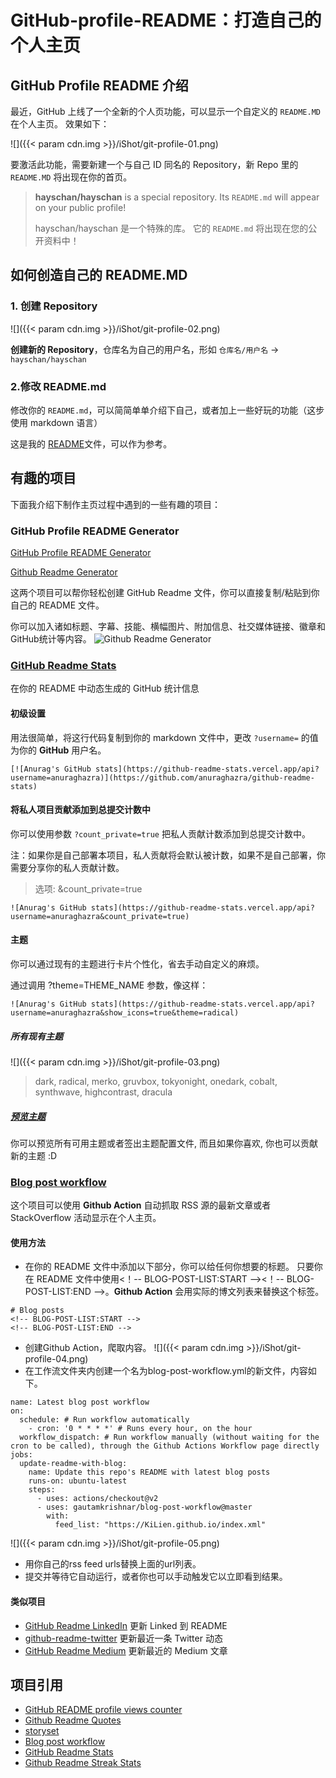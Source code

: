 # GitHub-profile-README：打造自己的个人主页


## GitHub Profile README 介绍

最近，GitHub 上线了一个全新的个人页功能，可以显示一个自定义的 `README.MD` 在个人主页。
效果如下：

![]({{< param cdn.img >}}/iShot/git-profile-01.png)

要激活此功能，需要新建一个与自己 ID 同名的 Repository，新 Repo 里的 `README.MD` 将出现在你的首页。

> **hayschan/hayschan** is a special repository. Its `README.md` will appear on your public profile!
> 
> hayschan/hayschan 是一个特殊的库。 它的 `README.md` 将出现在您的公开资料中！

## 如何创造自己的 README.MD
### 1. 创建 Repository
![]({{< param cdn.img >}}/iShot/git-profile-02.png)

**创建新的 Repository**，仓库名为自己的用户名，形如 `仓库名/用户名` -> `hayschan/hayschan`

### 2.修改 README.md
修改你的 `README.md`，可以简简单单介绍下自己，或者加上一些好玩的功能（这步使用 markdown 语言）

这是我的 [README](https://github.com/KiLien/KiLien/blob/main/README.md)文件，可以作为参考。

## 有趣的项目

下面我介绍下制作主页过程中遇到的一些有趣的项目：

### GitHub Profile README Generator
[GitHub Profile README Generator](https://rahuldkjain.github.io/gh-profile-readme-generator/) 

[Github Readme Generator](https://arturssmirnovs.github.io/github-profile-readme-generator/)

这两个项目可以帮你轻松创建 GitHub Readme 文件，你可以直接复制/粘贴到你自己的 README 文件。

你可以加入诸如标题、字幕、技能、横幅图片、附加信息、社交媒体链接、徽章和GitHub统计等内容。
![Github Readme Generator](https://camo.githubusercontent.com/37ecf5fc6ed20ef415e3e81bb9104771e7557ca3d828a06dee981d4c18fe9212/68747470733a2f2f617274757273736d69726e6f76732e6769746875622e696f2f6769746875622d70726f66696c652d726561646d652d67656e657261746f722f696d616765732f6769662e6769663f763d313233)

### [GitHub Readme Stats](https://github.com/anuraghazra/github-readme-stats/blob/master/docs/readme_cn.md)
在你的 README 中动态生成的 GitHub 统计信息

#### 初级设置

用法很简单，将这行代码复制到你的 markdown 文件中，更改 `?username=` 的值为你的 **GitHub** 用户名。

`[![Anurag's GitHub stats](https://github-readme-stats.vercel.app/api?username=anuraghazra)](https://github.com/anuraghazra/github-readme-stats)`

#### 将私人项目贡献添加到总提交计数中
你可以使用参数 `?count_private=true` 把私人贡献计数添加到总提交计数中。

注：如果你是自己部署本项目，私人贡献将会默认被计数，如果不是自己部署，你需要分享你的私人贡献计数。

> 选项: &count_private=true

`![Anurag's GitHub stats](https://github-readme-stats.vercel.app/api?username=anuraghazra&count_private=true)`

#### 主题
你可以通过现有的主题进行卡片个性化，省去手动自定义的麻烦。

通过调用 ?theme=THEME_NAME 参数，像这样：

`![Anurag's GitHub stats](https://github-readme-stats.vercel.app/api?username=anuraghazra&show_icons=true&theme=radical)`
##### 所有现有主题
![]({{< param cdn.img >}}/iShot/git-profile-03.png)
> dark, radical, merko, gruvbox, tokyonight, onedark, cobalt, synthwave, highcontrast, dracula
##### [预览主题](https://github.com/anuraghazra/github-readme-stats/blob/master/themes/README.md)

你可以预览所有可用主题或者签出主题配置文件, 而且如果你喜欢, 你也可以贡献新的主题 :D

### [Blog post workflow](https://github.com/gautamkrishnar/blog-post-workflow)
这个项目可以使用 **Github Action** 自动抓取 RSS 源的最新文章或者 StackOverflow 活动显示在个人主页。

#### 使用方法
- 在你的 README 文件中添加以下部分，你可以给任何你想要的标题。
只要你在 README 文件中使用<！-- BLOG-POST-LIST:START --><！-- BLOG-POST-LIST:END -->。**Github Action** 会用实际的博文列表来替换这个标签。

```
# Blog posts
<!-- BLOG-POST-LIST:START -->
<!-- BLOG-POST-LIST:END -->
```
- 创建Github Action，爬取内容。
![]({{< param cdn.img >}}/iShot/git-profile-04.png)
- 在工作流文件夹内创建一个名为blog-post-workflow.yml的新文件，内容如下。
```
name: Latest blog post workflow
on:
  schedule: # Run workflow automatically
    - cron: '0 * * * *' # Runs every hour, on the hour
  workflow_dispatch: # Run workflow manually (without waiting for the cron to be called), through the Github Actions Workflow page directly
jobs:
  update-readme-with-blog:
    name: Update this repo's README with latest blog posts
    runs-on: ubuntu-latest
    steps:
      - uses: actions/checkout@v2
      - uses: gautamkrishnar/blog-post-workflow@master
        with:
          feed_list: "https://KiLien.github.io/index.xml"
```
![]({{< param cdn.img >}}/iShot/git-profile-05.png)
- 用你自己的rss feed urls替换上面的url列表。
- 提交并等待它自动运行，或者你也可以手动触发它以立即看到结果。

#### 类似项目
- [GitHub Readme LinkedIn](https://github.com/soroushchehresa/github-readme-linkedin)
更新 Linked 到 README
- [github-readme-twitter](https://github.com/gazf/github-readme-twitter)
更新最近一条 Twitter 动态
- [GitHub Readme Medium](https://github.com/omidnikrah/github-readme-medium)
更新最近的 Medium 文章

## 项目引用
- [GitHub README profile views counter](https://github.com/arturssmirnovs/github-profile-views-counter)
- [Github Readme Quotes](https://github.com/PiyushSuthar/github-readme-quotes)
- [storyset](https://storyset.com/illustration/developer-activity/bro)
- [Blog post workflow](https://github.com/gautamkrishnar/blog-post-workflow)
- [GitHub Readme Stats](https://github.com/anuraghazra/github-readme-stats)
- [Github Readme Streak Stats](https://github.com/DenverCoder1/github-readme-streak-stats)

